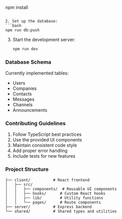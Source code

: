 npm install
   ```

2. Set up the database:
   ```bash
   npm run db:push
   ```

3. Start the development server:
   ```bash
   npm run dev
   ```

### Database Schema

Currently implemented tables:
- Users
- Companies
- Contacts
- Messages
- Channels
- Announcements

### Contributing Guidelines

1. Follow TypeScript best practices
2. Use the provided UI components
3. Maintain consistent code style
4. Add proper error handling
5. Include tests for new features

### Project Structure
```
├── client/          # React frontend
│   ├── src/         
│   │   ├── components/  # Reusable UI components
│   │   ├── hooks/      # Custom React hooks
│   │   ├── lib/        # Utility functions
│   │   └── pages/      # Route components
├── server/          # Express backend
└── shared/          # Shared types and utilities